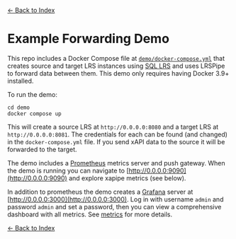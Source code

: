 [<- Back to Index](index.md)

# Example Forwarding Demo

This repo includes a Docker Compose file at [`demo/docker-compose.yml`](demo/docker-compose.yml) that creates source and target LRS instances using [SQL LRS](https://github.com/yetanalytics/lrsql) and uses LRSPipe to forward data between them. This demo only requires having Docker 3.9+ installed.

To run the demo:

``` shell
cd demo
docker compose up
```

This will create a source LRS at `http://0.0.0.0:8080` and a target LRS at `http://0.0.0.0:8081`. The credentials for each can be found (and changed) in the `docker-compose.yml` file. If you send xAPI data to the source it will be forwarded to the target.

The demo includes a [Prometheus](https://prometheus.io/) metrics server and push gateway. When the demo is running you can navigate to [http://0.0.0.0:9090](http://0.0.0.0:9090) and explore xapipe metrics (see below).

In addition to prometheus the demo creates a [Grafana](https://github.com/grafana/grafana) server at [http://0.0.0.0:3000](http://0.0.0.0:3000). Log in with username `admin` and password `admin` and set a password, then you can view a comprehensive dashboard with all metrics. See [metrics](metrics.md) for more details.

[<- Back to Index](index.md)
